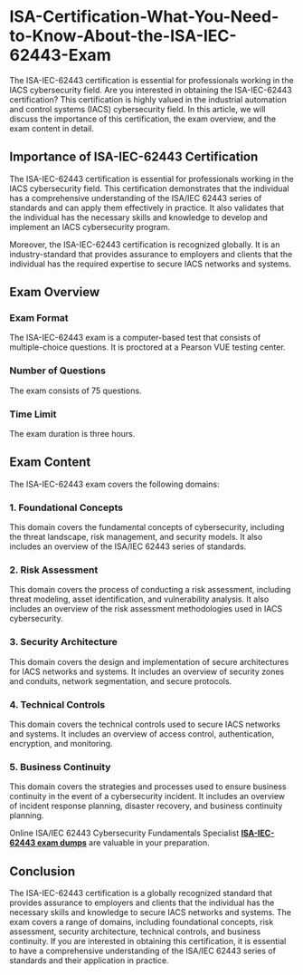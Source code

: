 # ISA-Certification-What-You-Need-to-Know-About-the-ISA-IEC-62443-Exam
The ISA-IEC-62443 certification is essential for professionals working in the IACS cybersecurity field. 
Are you interested in obtaining the ISA-IEC-62443 certification? This certification is highly valued in the industrial automation and control systems (IACS) cybersecurity field. In this article, we will discuss the importance of this certification, the exam overview, and the exam content in detail.

## Importance of ISA-IEC-62443 Certification

The ISA-IEC-62443 certification is essential for professionals working in the IACS cybersecurity field. This certification demonstrates that the individual has a comprehensive understanding of the ISA/IEC 62443 series of standards and can apply them effectively in practice. It also validates that the individual has the necessary skills and knowledge to develop and implement an IACS cybersecurity program.

Moreover, the ISA-IEC-62443 certification is recognized globally. It is an industry-standard that provides assurance to employers and clients that the individual has the required expertise to secure IACS networks and systems.

## Exam Overview

### Exam Format

The ISA-IEC-62443 exam is a computer-based test that consists of multiple-choice questions. It is proctored at a Pearson VUE testing center.

### Number of Questions

The exam consists of 75 questions.

### Time Limit

The exam duration is three hours.

## Exam Content

The ISA-IEC-62443 exam covers the following domains:

### 1. Foundational Concepts

This domain covers the fundamental concepts of cybersecurity, including the threat landscape, risk management, and security models. It also includes an overview of the ISA/IEC 62443 series of standards.

### 2. Risk Assessment

This domain covers the process of conducting a risk assessment, including threat modeling, asset identification, and vulnerability analysis. It also includes an overview of the risk assessment methodologies used in IACS cybersecurity.

### 3. Security Architecture

This domain covers the design and implementation of secure architectures for IACS networks and systems. It includes an overview of security zones and conduits, network segmentation, and secure protocols.

### 4. Technical Controls

This domain covers the technical controls used to secure IACS networks and systems. It includes an overview of access control, authentication, encryption, and monitoring.

### 5. Business Continuity

This domain covers the strategies and processes used to ensure business continuity in the event of a cybersecurity incident. It includes an overview of incident response planning, disaster recovery, and business continuity planning.

Online ISA/IEC 62443 Cybersecurity Fundamentals Specialist **[ISA-IEC-62443 exam dumps](https://www.dumpsinfo.com/exam/isa-iec-62443/)** are valuable in your preparation. 

## Conclusion

The ISA-IEC-62443 certification is a globally recognized standard that provides assurance to employers and clients that the individual has the necessary skills and knowledge to secure IACS networks and systems. The exam covers a range of domains, including foundational concepts, risk assessment, security architecture, technical controls, and business continuity. If you are interested in obtaining this certification, it is essential to have a comprehensive understanding of the ISA/IEC 62443 series of standards and their application in practice.
